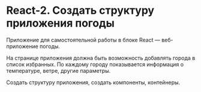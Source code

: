 # React-2. Создать структуру приложения погоды

Приложение для самостоятельной работы в блоке React — веб-приложение погоды.

На странице приложения должна быть возможность добавлять города в список избранных. По каждому городу показывается информация о температуре, ветре, другие параметры.

Создать структуру приложения, создать компоненты, контейнеры.
